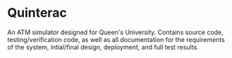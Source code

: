 # Quinterac
An ATM simulator designed for Queen's University. Contains source code, testing/verification code, as well as all documentation for the requirements of the system, intial/final design, deployment, and full test results.
